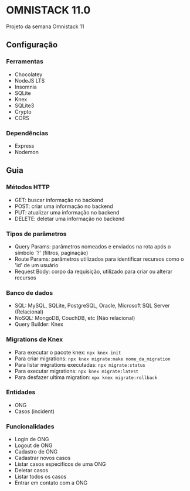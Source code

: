 # OMNISTACK 11.0
Projeto da semana Omnistack 11

## Configuração

### Ferramentas

- Chocolatey
- NodeJS LTS
- Insomnia
- SQLite
- Knex
- SQLite3
- Crypto
- CORS

### Dependências

- Express
- Nodemon


## Guia

### Métodos HTTP

- GET: buscar informação no backend
- POST: criar uma informação no backend
- PUT: atualizar uma informação no backend
- DELETE: deletar uma informação no backend

### Tipos de parâmetros

- Query Params: parâmetros nomeados e enviados na rota após o símbolo '?' (filtros, paginação)
- Route Params: parâmetros utilizados para identificar recursos como o 'id' de um usuário
- Request Body: corpo da requisição, utilizado para criar ou alterar recursos

### Banco de dados

- SQL: MySQL, SQLite, PostgreSQL, Oracle, Microsoft SQL Server (Relacional)
- NoSQL: MongoDB, CouchDB, etc (Não relacional)
- Query Builder: Knex


### Migrations de Knex

- Para executar o pacote knex:          ```npx knex init```
- Para criar migrations:                ```npx knex migrate:make nome_da_migration```
- Para listar migrations executadas:    ```npx migrate:status```
- Para executar migrations:             ```npx knex migrate:latest```
- Para desfazer ultima migration:       ```npx knex migrate:rollback```

### Entidades

- ONG
- Casos (incident)

### Funcionalidades

- Login de ONG
- Logout de ONG
- Cadastro de ONG
- Cadastrar novos casos
- Listar casos especificos de uma ONG
- Deletar casos
- Listar todos os casos
- Entrar em contato com a ONG